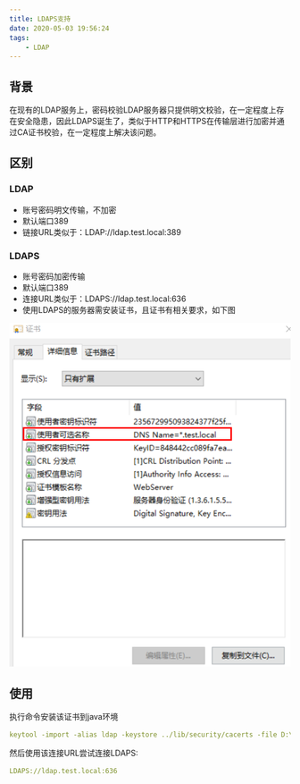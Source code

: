 ```yaml
---
title: LDAPS支持
date: 2020-05-03 19:56:24
tags: 
    - LDAP
---
```


## 背景

在现有的LDAP服务上，密码校验LDAP服务器只提供明文校验，在一定程度上存在安全隐患，因此LDAPS诞生了，类似于HTTP和HTTPS在传输层进行加密并通过CA证书校验，在一定程度上解决该问题。

## 区别

### LDAP

- 账号密码明文传输，不加密
- 默认端口389
- 链接URL类似于：LDAP://ldap.test.local:389
### LDAPS

- 账号密码加密传输
- 默认端口389
- 连接URL类似于：LDAPS://ldap.test.local:636
- 使用LDAPS的服务器需安装证书，且证书有相关要求，如下图

![](l1.png)

## 使用

执行命令安装该证书到java环境

```yaml
keytool -import -alias ldap -keystore ../lib/security/cacerts -file D:\workspace\CA\ldap.cer
```

然后使用该连接URL尝试连接LDAPS:

```yaml
LDAPS://ldap.test.local:636
```